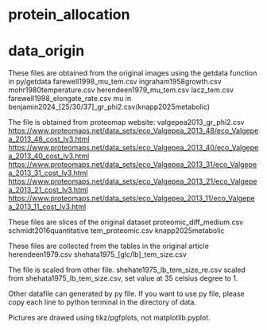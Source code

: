 # protein_allocation

# data_origin
These files are obtained from the original images using the getdata function in py/getdata
    farewell1998_mu_tem.csv
    ingraham1958growth.csv
    mohr1980temperature.csv
    herendeen1979_mu_tem.csv
    lacz_tem.csv
    farewell1998_elongate_rate.csv
    mu in benjamin2024_[25/30/37]_gr_phi2.csv(knapp2025metabolic)

The file is obtained from proteomap website:
    valgepea2013_gr_phi2.csv
        https://www.proteomaps.net/data_sets/eco_Valgepea_2013_48/eco_Valgepea_2013_48_cost_lv3.html
        https://www.proteomaps.net/data_sets/eco_Valgepea_2013_40/eco_Valgepea_2013_40_cost_lv3.html
        https://www.proteomaps.net/data_sets/eco_Valgepea_2013_31/eco_Valgepea_2013_31_cost_lv3.html
        https://www.proteomaps.net/data_sets/eco_Valgepea_2013_21/eco_Valgepea_2013_21_cost_lv3.html
        https://www.proteomaps.net/data_sets/eco_Valgepea_2013_11/eco_Valgepea_2013_11_cost_lv3.html

These files are slices of the original dataset
    proteomic_diff_medium.csv schmidt2016quantitative
    tem_proteomic.csv knapp2025metabolic

These files are collected from the tables in the original article
    herendeen1979.csv
    shehata1975_[glc/lb]_tem_size.csv

The file is scaled from other file.
    shehate1975_lb_tem_size_re.csv
        scaled from shehata1975_lb_tem_size.csv, set value at 35 celsius degree to 1.

Other datafile can generated by py file. If you want to use py file, please copy each line to python terminal in the directory of data.

Pictures are drawed using tikz/pgfplots, not matplotlib.pyplot.
